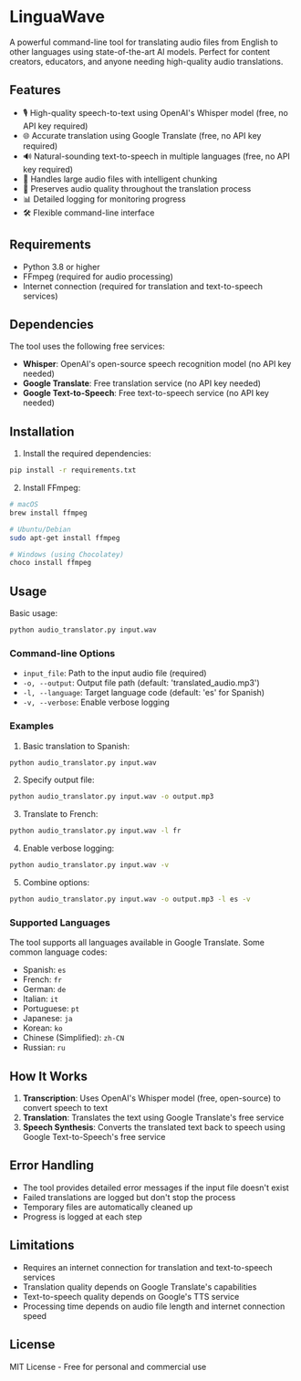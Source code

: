 # LinguaWave

A powerful command-line tool for translating audio files from English to other languages using state-of-the-art AI models. Perfect for content creators, educators, and anyone needing high-quality audio translations.

## Features

- 🎙️ High-quality speech-to-text using OpenAI's Whisper model (free, no API key required)
- 🌐 Accurate translation using Google Translate (free, no API key required)
- 🔊 Natural-sounding text-to-speech in multiple languages (free, no API key required)
- 📝 Handles large audio files with intelligent chunking
- 🔄 Preserves audio quality throughout the translation process
- 📊 Detailed logging for monitoring progress
- 🛠️ Flexible command-line interface

## Requirements

- Python 3.8 or higher
- FFmpeg (required for audio processing)
- Internet connection (required for translation and text-to-speech services)

## Dependencies

The tool uses the following free services:
- **Whisper**: OpenAI's open-source speech recognition model (no API key needed)
- **Google Translate**: Free translation service (no API key needed)
- **Google Text-to-Speech**: Free text-to-speech service (no API key needed)

## Installation

1. Install the required dependencies:
```bash
pip install -r requirements.txt
```

2. Install FFmpeg:
```bash
# macOS
brew install ffmpeg

# Ubuntu/Debian
sudo apt-get install ffmpeg

# Windows (using Chocolatey)
choco install ffmpeg
```

## Usage

Basic usage:
```bash
python audio_translator.py input.wav
```

### Command-line Options

- `input_file`: Path to the input audio file (required)
- `-o, --output`: Output file path (default: 'translated_audio.mp3')
- `-l, --language`: Target language code (default: 'es' for Spanish)
- `-v, --verbose`: Enable verbose logging

### Examples

1. Basic translation to Spanish:
```bash
python audio_translator.py input.wav
```

2. Specify output file:
```bash
python audio_translator.py input.wav -o output.mp3
```

3. Translate to French:
```bash
python audio_translator.py input.wav -l fr
```

4. Enable verbose logging:
```bash
python audio_translator.py input.wav -v
```

5. Combine options:
```bash
python audio_translator.py input.wav -o output.mp3 -l es -v
```

### Supported Languages

The tool supports all languages available in Google Translate. Some common language codes:
- Spanish: `es`
- French: `fr`
- German: `de`
- Italian: `it`
- Portuguese: `pt`
- Japanese: `ja`
- Korean: `ko`
- Chinese (Simplified): `zh-CN`
- Russian: `ru`

## How It Works

1. **Transcription**: Uses OpenAI's Whisper model (free, open-source) to convert speech to text
2. **Translation**: Translates the text using Google Translate's free service
3. **Speech Synthesis**: Converts the translated text back to speech using Google Text-to-Speech's free service

## Error Handling

- The tool provides detailed error messages if the input file doesn't exist
- Failed translations are logged but don't stop the process
- Temporary files are automatically cleaned up
- Progress is logged at each step

## Limitations

- Requires an internet connection for translation and text-to-speech services
- Translation quality depends on Google Translate's capabilities
- Text-to-speech quality depends on Google's TTS service
- Processing time depends on audio file length and internet connection speed

## License

MIT License - Free for personal and commercial use 